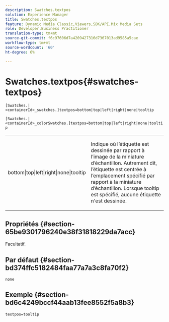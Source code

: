```yaml
---
description: Swatches.textpos
solution: Experience Manager
title: Swatches.textpos
feature: Dynamic Media Classic,Viewers,SDK/API,Mix Media Sets
role: Developer,Business Practitioner
translation-type: tm+mt
source-git-commit: f6c97606d7a4209427316d7367013ad9585a5cae
workflow-type: tm+mt
source-wordcount: '60'
ht-degree: 6%

---
```



# Swatches.textpos{#swatches-textpos}

`[Swatches.|<containerId>_swatches.]textpos=bottom|top|left|right|none|tooltip`

`[Swatches.|<containerId>_colorSwatches.]textpos=bottom|top|left|right|none|tooltip`

<table id="table_B3B03B00DCF0466DB332E851F4DDF610"> 
 <tbody> 
  <tr> 
   <td> <p> <span class="codeph"> bottom|top|left|right|none|tooltip</span> </p> </td> 
   <td> <p> Indique où l’étiquette est dessinée par rapport à l’image de la miniature d’échantillon. Autrement dit, l’étiquette est centrée à l’emplacement spécifié par rapport à la miniature d’échantillon. Lorsque <span class="codeph"> tooltip</span> est spécifié, aucune étiquette n'est dessinée. </p> </td> 
  </tr> 
 </tbody> 
</table>

## Propriétés {#section-65be9301796240e38f31818229da7acc}

Facultatif.

## Par défaut {#section-bd374ffc5182484faa77a7a3c8fa70f2}

`none`

## Exemple {#section-bd6c4249bccf44aab13fee8552f5a8b3}

`textpos=tooltip`
